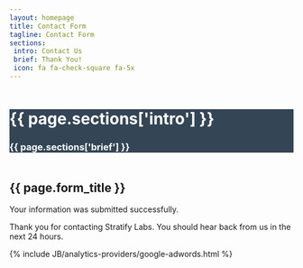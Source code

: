 ```yaml
---
layout: homepage
title: Contact Form
tagline: Contact Form
sections:
 intro: Contact Us
 brief: Thank You!
 icon: fa fa-check-square fa-5x
---
```


<div style="background: #344555; color: #fff;">
<div class="container">
	<div class="row" style="margin-top: 50px; margin-bottom: 50px;">
		<div class="col-md-3 text-center">
			<h1><i class="{{ page.sections['icon'] }}"></i></h1>
		</div>
		<div class="col-md-9">
			<h1><b>{{ page.sections['intro'] }}</b></h1>
			<h3>{{ page.sections['brief'] }}</h3>
		</div>
	</div>
</div>
</div>

<section class="content-section">
	<div class="container">
		<h2 class="section-heading">{{ page.form_title }}</h2>
    	<div class="alert alert-success" role="alert"> Your information was submitted successfully.</div>
    	<p>Thank you for contacting Stratify Labs. You should hear back from us in the next 24 hours.</p>
	</div>
</section>

{% include JB/analytics-providers/google-adwords.html %}
